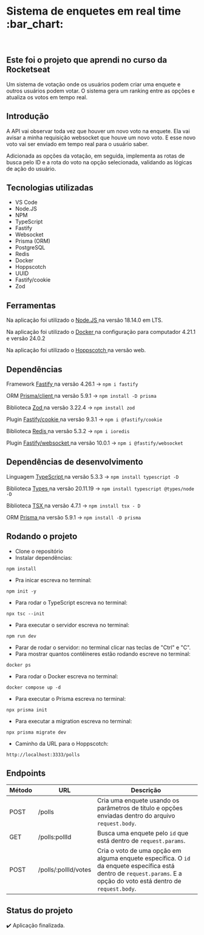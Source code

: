 <h1> Sistema de enquetes em real time :bar_chart: </h1>
<br>

<h2> Este foi o projeto que aprendi no curso da Rocketseat </h2>
<p> Um sistema de votação onde os usuários podem criar uma enquete e outros usuários podem votar. O sistema gera um ranking entre as opções e atualiza os votos em tempo real. </p>

<h2> Introdução </h2>
A API vai observar toda vez que houver um novo voto na enquete. Ela vai avisar a minha requisição websocket que houve um novo voto. E esse novo voto vai ser enviado em tempo real para o usuário saber.

Adicionada as opções da votação, em seguida, implementa as rotas de busca pelo ID e a rota do voto na opção selecionada, validando as lógicas de ação do usuário.

## Tecnologias utilizadas
* VS Code
* Node.JS
* NPM
* TypeScript
* Fastify
* Websocket
* Prisma (ORM)
* PostgreSQL
* Redis
* Docker
* Hoppscotch
* UUID
* Fastify/cookie
* Zod


## Ferramentas
Na aplicação foi utilizado o <a href="https://nodejs.org/en/download" target="_blank" > Node.JS </a>  na versão 18.14.0 em LTS.

Na aplicação foi utilizado o <a href="https://docs.docker.com/get-docker/" target="_blank" > Docker </a> na configuração para computador 4.21.1 e versão 24.0.2

Na aplicação foi utilizado o <a href="https://hoppscotch.io/" target="_blank" > Hoppscotch </a> na versão web. 



## Dependências
Framework <a href="https://www.npmjs.com/package/fastify" target="_blank" > Fastify </a> na versão 4.26.1 → `npm i fastify`

ORM <a href="https://www.npmjs.com/package/@prisma/client" target="_blank" > Prisma/client </a> na versão 5.9.1 → `npm install -D prisma`

Biblioteca <a href="https://www.npmjs.com/package/zod" target="_blank" > Zod </a> na versão 3.22.4 → `npm install zod`

Plugin <a href="https://www.npmjs.com/package/@fastify/cookie" target="_blank"> Fastify/cookie </a> na versão 9.3.1 → `npm i @fastify/cookie`

Biblioteca <a href="https://www.npmjs.com/package/ioredis" target="_bank"> Redis </a> na versão 5.3.2 → `npm i ioredis`

Plugin <a href="https://www.npmjs.com/package/@fastify/websocket" target="_blank" > Fastify/websocket </a> na versão 10.0.1 → `npm i @fastify/websocket`


## Dependências de desenvolvimento
Linguagem <a href="https://www.npmjs.com/package/typescript" target="_blank" > TypeScript </a> na versão 5.3.3 → `npm install typescript -D`

Biblioteca <a href="https://www.npmjs.com/package/@types/node" target="_blank" > Types </a> na versão 20.11.19 → `npm install typescript @types/node -D`

Biblioteca <a href="https://www.npmjs.com/package/tsx" target="_blank" > TSX </a> na versão 4.7.1 → `npm install tsx - D`

ORM <a href="https://www.npmjs.com/package/prisma" target="_blank" > Prisma </a> na versão 5.9.1 → `npm install -D prisma`


## Rodando o projeto
- Clone o repositório
- Instalar dependências:
```
npm install
```
- Pra inicar escreva no terminal:
```
npm init -y
```
- Para rodar o TypeScript escreva no terminal:
```
npx tsc --init
```
- Para executar o servidor escreva no terminal:
```
npm run dev
```
- Parar de rodar o servidor: no terminal clicar nas teclas de "Ctrl" e "C".
- Para mostrar quantos contêineres estão rodando escreve no terminal:
```
docker ps
```
- Para rodar o Docker escreva no terminal:
```
docker compose up -d
```
- Para executar o Prisma escreva no terminal:
```
npx prisma init
```
- Para executar a migration escreva no terminal:
```
npx prisma migrate dev
```
- Caminho da URL para o Hoppscotch:
```
http://localhost:3333/polls
```

## Endpoints

| Método | URL             | Descrição                                                                                                                                                                                         |
| ------ | --------------  | ------------------------------------------------------------------------------------------------------                                                                                            |
| POST   | /polls               | Cria uma enquete usando os parâmetros de título e opções enviadas dentro do arquivo `request.body`.  |
| GET    | /polls:pollId        | Busca uma enquete pelo `id` que está dentro de `request.params`.  |
| POST   | /polls/:pollId/votes | Cria o voto de uma opção em alguma enquete específica. O `id` da enquete específica está dentro de `request.params`. E a opção do voto está dentro de `request.body`.  |


## Status do projeto
:heavy_check_mark: Aplicação finalizada.
